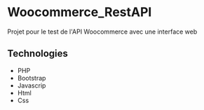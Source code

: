 # Woocommerce_RestAPI
Projet pour le test de l'API Woocommerce avec une interface web
## Technologies
- PHP
- Bootstrap
- Javascrip
- Html
- Css
